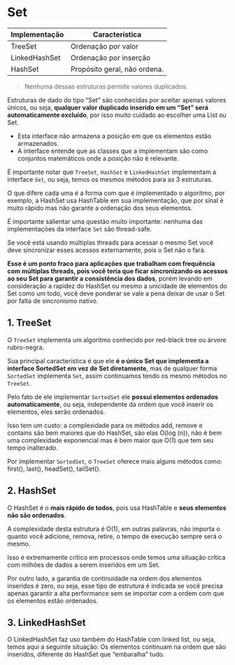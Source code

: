 # Set

| Implementação | Característica  |
|--|--|
| TreeSet | Ordenação por valor |
|LinkedHashSet| Ordenação por inserção | 
|HashSet| Propósito geral, não ordena.  | 

> Nenhuma dessas estruturas permite valores duplicados. 

Estruturas de dado do tipo “Set” são conhecidas por aceitar apenas valores únicos, ou seja, **qualquer valor duplicado inserido em um “Set” será automaticamente excluído**, por isso muito cuidado ao escolher uma List ou Set.

* Esta interface não armazena a posição em que os elementos estão armazenados.
* A interface entende que as classes que a implementam são como conjuntos matemáticos onde a posição não é relevante.   

É importante notar que `TreeSet`, `HashSet` e `LinkedHashSet` implementam a interface `Set`, ou seja, temos os mesmos métodos para as 3 estruturas. 

O que difere cada uma é a forma com que é implementado o algoritmo, por exemplo, a HashSet usa HashTable em sua implementação, que por sinal é muito rápido mas não garante a ordenação dos seus elementos. 

É importante salientar uma questão muito importante:  nenhuma das implementações da interface `Set` são thread-safe. 

Se você está usando múltiplas threads para acessar o mesmo Set você deve sincronizar esses acessos externamente, pois  o Set não o fará. 

**Esse é um ponto fraco para aplicações que trabalham com frequência com múltiplas threads, pois você teria que ficar sincronizando os acessos ao seu Set para garantir a consistência dos dados**, porém levando em consideração a rapidez do HashSet ou mesmo a unicidade de elementos do Set como um todo, você deve ponderar se vale a pena deixar de usar o Set por falta de sincronismo nativo. 

## 1. TreeSet

O `TreeSet` implementa um algoritmo conhecido por red-black tree ou árvore rubro-negra. 

Sua principal característica é que ele **é o único Set que implementa a interface SortedSet em vez de Set diretamente**, mas de qualquer forma `SortedSet` implementa `Set`, assim continuamos tendo os mesmo métodos no `TreeSet`. 

Pelo fato de ele implementar `SortedSet` ele **possui elementos ordenados automaticamente**, ou seja, independente da ordem que você inserir os elementos, eles serão ordenados. 

Isso tem um custo: a complexidade para os métodos add, remove e contains são bem maiores que do HashSet, são elas O(log (n)), não é bem uma complexidade exponencial mas é bem maior que O(1) que tem seu tempo inalterado.

Por implementar `SortedSet`, o `TreeSet` oferece mais alguns métodos como: first(), last(), headSet(), tailSet().

## 2. HashSet

O HashSet é o **mais rápido de todos**, pois usa HashTable e **seus elementos não são ordenados**.

A complexidade desta estrutura é O(1), em outras palavras, não importa o quanto você adicione, remova, retire, o tempo de execução sempre será o mesmo. 

Isso é extremamente crítico em processos onde temos uma situação crítica com milhões de dados a serem inseridos em um Set.

Por outro lado, a garantia de continuidade na ordem dos elementos inseridos é zero, ou seja, esse tipo de estrutura é indicada se você precisa apenas garantir a alta performance sem se importar com a ordem com que os elementos estão ordenados.

## 3. LinkedHashSet

O LinkedHashSet faz uso também do HashTable com linked list, ou seja, temos aqui a seguinte situação: Os elementos continuam na ordem que são inseridos, diferente do HashSet que “embaralha” tudo. 
